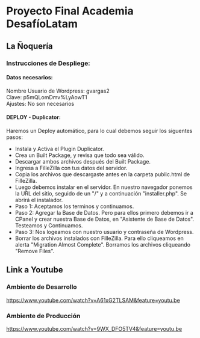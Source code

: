 # Proyecto Final Academia DesafíoLatam
## La Ñoquería

### Instrucciones de Despliege:

#### Datos necesarios:
Nombre Usuario de Wordpress: gvargas2  
Clave: p5mQLomDmv%LyAowT1  
Ajustes: No son necesarios

#### DEPLOY - Duplicator:
Haremos un Deploy automático, para lo cual debemos seguir los siguentes pasos:  
- Instala y Activa el Plugin Duplicator.
- Crea un Built Package, y revisa que todo sea válido.
- Descargar ambos archivos después del Built Package.
- Ingresa a FilleZilla con tus datos del servidor.
- Copia los archivos que descargaste antes en la carpeta public.html de FilleZilla.
- Luego debemos instalar en el servidor. En nuestro navegador ponemos la URL del sitio, seguido de un  "/" y a continuación "installer.php". Se abrirá el instalador.
- Paso 1: Aceptamos los terminos y continuamos.
- Paso 2: Agregar la Base de Datos. Pero para ellos primero debemos ir a CPanel y crear nuestra Base de Datos, en "Asistente de Base de Datos". Testeamos y Continuamos.
- Paso 3: Nos logeamos con nuestro usuario y contraseña de Wordpress.
- Borrar los archivos instalados con FilleZilla. Para ello cliqueamos en alerta "Migration Almost Complete". Borramos los archivos cliqueando "Remove Files".

## Link a Youtube
### Ambiente de Desarrollo
https://www.youtube.com/watch?v=A61xG2TLSAM&feature=youtu.be

### Ambiente de Producción
https://www.youtube.com/watch?v=9WX_DFO5TV4&feature=youtu.be
